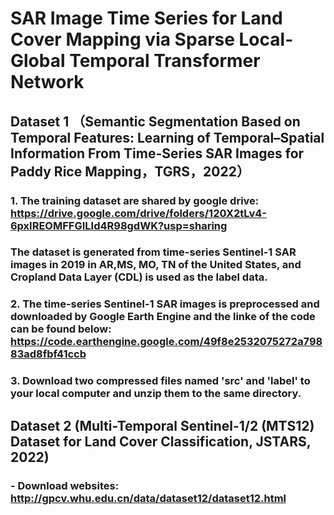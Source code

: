 # SAR Image Time Series for Land Cover Mapping via Sparse Local-Global Temporal Transformer Network

## Dataset 1 （Semantic Segmentation Based on Temporal Features: Learning of Temporal–Spatial Information From Time-Series SAR Images for Paddy Rice Mapping，TGRS，2022）

### 1. The training dataset are shared by google drive: https://drive.google.com/drive/folders/120X2tLv4-6pxIREOMFFGILId4R98gdWK?usp=sharing
### The dataset is generated from time-series Sentinel-1 SAR images in 2019 in AR,MS, MO, TN of the United States, and Cropland Data Layer (CDL) is used as the label data.
### 2. The time-series Sentinel-1 SAR images is preprocessed and downloaded by Google Earth Engine and the linke of the code can be found below: https://code.earthengine.google.com/49f8e2532075272a79883ad8fbf41ccb
### 3. Download two compressed files named 'src' and 'label' to your local computer and unzip them to the same directory.

## Dataset 2 (Multi-Temporal Sentinel-1/2 (MTS12) Dataset for Land Cover Classification, JSTARS, 2022) 
### - Download websites: http://gpcv.whu.edu.cn/data/dataset12/dataset12.html
